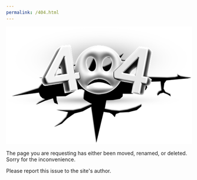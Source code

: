 ```yaml
---
permalink: /404.html
---
```

![404-error](404-error.png)

The page you are requesting has either been moved, renamed, or deleted. Sorry for the inconvenience.

Please report this issue to the site's author.
